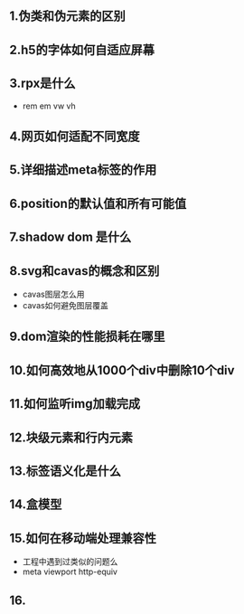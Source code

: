 ## 1.伪类和伪元素的区别
## 2.h5的字体如何自适应屏幕
## 3.rpx是什么
- rem em vw vh
## 4.网页如何适配不同宽度
## 5.详细描述meta标签的作用
## 6.position的默认值和所有可能值
## 7.shadow dom 是什么
## 8.svg和cavas的概念和区别
- cavas图层怎么用
- cavas如何避免图层覆盖
## 9.dom渲染的性能损耗在哪里
## 10.如何高效地从1000个div中删除10个div
## 11.如何监听img加载完成
## 12.块级元素和行内元素
## 13.标签语义化是什么
## 14.盒模型
## 15.如何在移动端处理兼容性
- 工程中遇到过类似的问题么 
- meta viewport http-equiv
## 16.